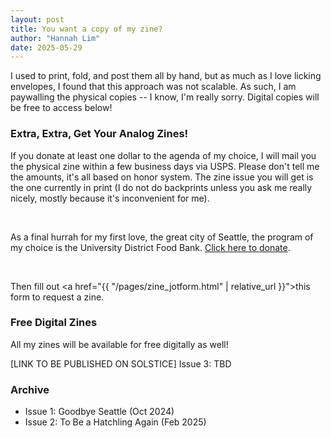 ```yaml
---
layout: post
title: You want a copy of my zine?
author: "Hannah Lim"
date: 2025-05-29
---
```


I used to print, fold, and post them all by hand, but as much as I love licking envelopes, I found that this approach was not scalable. As such, I am paywalling the physical copies -- I know, I'm really sorry. Digital copies will be free to access below!

### Extra, Extra, Get Your Analog Zines!
If you donate at least one dollar to the agenda of my choice, I will mail you the physical zine within a few business days via USPS. Please don't tell me the amounts, it's all based on honor system. The zine issue you will get is the one currently in print (I do not do backprints unless you ask me really nicely, mostly because it's inconvenient for me).

<br>

As a final hurrah for my first love, the great city of Seattle, the program of my choice is the University District Food Bank. [Click here to donate](https://mtyc.co/31n1uf).

<br>

Then fill out  <a href="{{ "/pages/zine_jotform.html" | relative_url }}">this form</a> to request a zine.

### Free Digital Zines
All my zines will be available for free digitally as well! 

[LINK TO BE PUBLISHED ON SOLSTICE] Issue 3: TBD

### Archive
- Issue 1: Goodbye Seattle (Oct 2024)
- Issue 2: To Be a Hatchling Again (Feb 2025)





